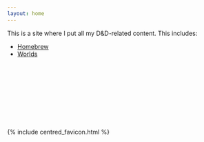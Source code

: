 ```yaml
---
layout: home
---
```


This is a site where I put all my D&D-related content. This includes:

- [Homebrew](./homebrew/)
- [Worlds](./worlds/)

<br /> <br /> <br /> <br /> <br /> <br /> <br /> <br />

{% include centred_favicon.html %}
